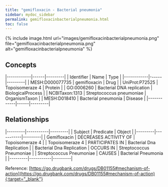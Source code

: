 ```yaml
---
title: "gemifloxacin - Bacterial pneumonia"
sidebar: mydoc_sidebar
permalink: gemifloxacinbacterialpneumonia.html
toc: false 
---
```


{% include image.html url="images/gemifloxacinbacterialpneumonia.png" file="gemifloxacinbacterialpneumonia.png" alt="gemifloxacinbacterialpneumonia" %}

## Concepts

|------------|------|---------|
| Identifier | Name | Type    |
|------------|------|---------|
| MESH:D000077735 | gemifloxacin | Drug |
| UniProt:P72525 | Topoisomeraze 4 | Protein |
| GO:0006260 | Bacterial DNA replication | BiologicalProcess |
| NCBITaxon:1313 | Streptococcus pneumoniae | OrganismTaxon |
| MESH:D018410 | Bacterial pneumonia | Disease |
|------------|------|---------|

## Relationships

|---------|-----------|---------|
| Subject | Predicate | Object  |
|---------|-----------|---------|
| Gemifloxacin | DECREASES ACTIVITY OF | Topoisomeraze 4 |
| Topoisomeraze 4 | PARTICIPATES IN | Bacterial Dna Replication |
| Bacterial Dna Replication | OCCURS IN | Streptococcus Pneumoniae |
| Streptococcus Pneumoniae | CAUSES | Bacterial Pneumonia |
|---------|-----------|---------|

Reference: [https://go.drugbank.com/drugs/DB01155#mechanism-of-action](https://go.drugbank.com/drugs/DB01155#mechanism-of-action){:target="_blank"}